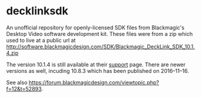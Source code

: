 # decklinksdk
An unofficial repository for openly-licensed SDK files from Blackmagic's Desktop Video software development kit. These files were from a zip which used to live at a public url at http://software.blackmagicdesign.com/SDK/Blackmagic_DeckLink_SDK_10.1.4.zip

The version 10.1.4 is still available at their [support](https://www.blackmagicdesign.com/support) page. There are newer versions as well, incuding 10.8.3 which has been published on 2016–11–16.

See also https://forum.blackmagicdesign.com/viewtopic.php?f=12&t=52893.
